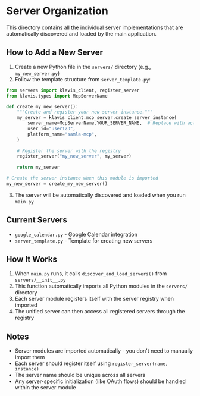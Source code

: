 # Server Organization

This directory contains all the individual server implementations that are automatically discovered and loaded by the main application.

## How to Add a New Server

1. Create a new Python file in the `servers/` directory (e.g., `my_new_server.py`)
2. Follow the template structure from `server_template.py`:

```python
from servers import klavis_client, register_server
from klavis.types import McpServerName

def create_my_new_server():
    """Create and register your new server instance."""
    my_server = klavis_client.mcp_server.create_server_instance(
        server_name=McpServerName.YOUR_SERVER_NAME,  # Replace with actual server name
        user_id="user123",
        platform_name="samla-mcp",
    )
    
    # Register the server with the registry
    register_server("my_new_server", my_server)
    
    return my_server

# Create the server instance when this module is imported
my_new_server = create_my_new_server()
```

3. The server will be automatically discovered and loaded when you run `main.py`

## Current Servers

- `google_calendar.py` - Google Calendar integration
- `server_template.py` - Template for creating new servers

## How It Works

1. When `main.py` runs, it calls `discover_and_load_servers()` from `servers/__init__.py`
2. This function automatically imports all Python modules in the `servers/` directory
3. Each server module registers itself with the server registry when imported
4. The unified server can then access all registered servers through the registry

## Notes

- Server modules are imported automatically - you don't need to manually import them
- Each server should register itself using `register_server(name, instance)`
- The server name should be unique across all servers
- Any server-specific initialization (like OAuth flows) should be handled within the server module 